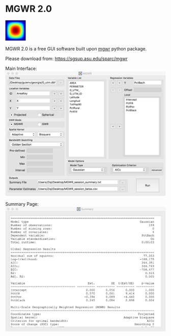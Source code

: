 # MGWR 2.0


![MGWR Logo](https://github.com/Ziqi-Li/MGWR-GUI/blob/mgwr-pc/img/MGWR64.png)


MGWR 2.0 is a free GUI software built upon [mgwr](https://github.com/pysal/mgwr) python package.

Please download from: https://sgsup.asu.edu/sparc/mgwr

Main Interface:
![MGWR Main](https://github.com/Ziqi-Li/MGWR-GUI/blob/mgwr/resources/screenshots/gui-main.png)

Summary Page:
![MGWR Summary](https://github.com/Ziqi-Li/MGWR-GUI/blob/mgwr/resources/screenshots/gui-summary.png)


